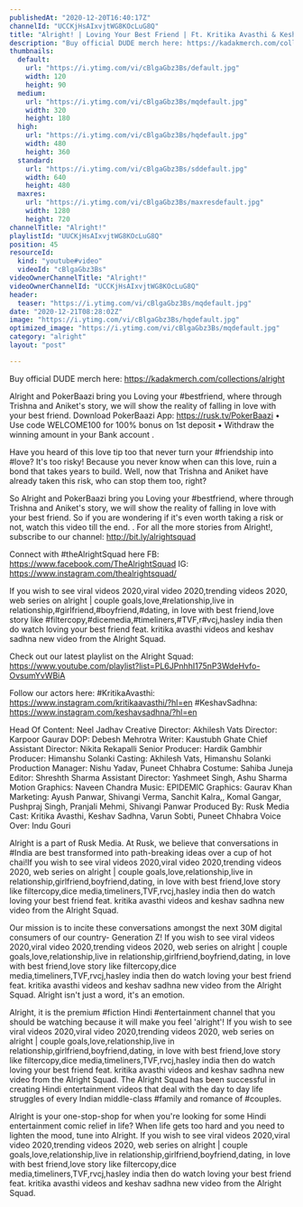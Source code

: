 ```yaml
---
publishedAt: "2020-12-20T16:40:17Z"
channelId: "UCCKjHsAIxvjtWG8KOcLuG8Q"
title: "Alright! | Loving Your Best Friend | Ft. Kritika Avasthi & Keshav Sadhna"
description: "Buy official DUDE merch here: https://kadakmerch.com/collections/alright\n\nAlright and PokerBaazi bring you Loving your #bestfriend, where through Trishna and Aniket's story, we will show the reality of falling in love with your best friend.\nDownload PokerBaazi App: https://rusk.tv/PokerBaazi\n• Use code WELCOME100 for 100% bonus on 1st deposit\n• Withdraw the winning amount in your  Bank account\n.\n\nHave you heard of this love tip too that never turn your #friendship into #love? It's too risky! Because you never know when can this love, ruin a bond that takes years to build. Well, now that Trishna and Aniket have already taken this risk, who can stop them too, right? \n\nSo Alright and PokerBaazi bring you Loving your #bestfriend, where through Trishna and Aniket's story, we will show the reality of falling in love with your best friend. So if you are wondering if it's even worth taking a risk or not, watch this video till the end. . For all the more stories from Alright!, subscribe to our channel: http://bit.ly/alrightsquad\n\nConnect with #theAlrightSquad here\nFB: https://www.facebook.com/TheAlrightSquad\nIG: https://www.instagram.com/thealrightsquad/\n\nIf you wish to see viral videos 2020,viral video 2020,trending videos 2020, web series on alright | couple goals,love,#relationship,live in relationship,#girlfriend,#boyfriend,#dating, in love with best friend,love story like #filtercopy,#dicemedia,#timeliners,#TVF,r#vcj,hasley india then do watch loving your best friend feat. kritika avasthi videos and keshav sadhna new video from the Alright Squad.\n\nCheck out our latest playlist on the Alright Squad: https://www.youtube.com/playlist?list=PL6JPnhhI175nP3WdeHvfo-OvsumYvWBiA\n\nFollow our actors here:\n#KritikaAvasthi: https://www.instagram.com/kritikaavasthi/?hl=en\n#KeshavSadhna: https://www.instagram.com/keshavsadhna/?hl=en\n\nHead Of Content: Neel Jadhav\nCreative Director: Akhilesh Vats\nDirector: Karpoor Gaurav\nDOP: Debesh Mehrotra\nWriter: Kaustubh Ghate\nChief Assistant Director: Nikita Rekapalli\nSenior Producer: Hardik Gambhir\nProducer: Himanshu Solanki\nCasting: Akhilesh Vats, Himanshu Solanki\nProduction Manager: Nishu Yadav, Puneet Chhabra\nCostume: Sahiba Juneja\nEditor: Shreshth Sharma\nAssistant Director: Yashmeet Singh, Ashu Sharma\nMotion Graphics: Naveen Chandra\nMusic: EPIDEMIC\nGraphics: Gaurav Khan\nMarketing: Ayush Panwar, Shivangi Verma, Sanchit Kalra,, Komal Gangar, Pushpraj Singh,  Pranjali Mehmi, Shivangi Panwar\nProduced By: Rusk Media\nCast: Kritika Avasthi, Keshav Sadhna, Varun Sobti, Puneet Chhabra\nVoice Over: Indu Gouri\n\nAlright is a part of Rusk Media. At Rusk, we believe that conversations in #India are best transformed into path-breaking ideas over a cup of hot chai!If you wish to see viral videos 2020,viral video 2020,trending videos 2020, web series on alright | couple goals,love,relationship,live in relationship,girlfriend,boyfriend,dating, in love with best friend,love story like filtercopy,dice media,timeliners,TVF,rvcj,hasley india then do watch loving your best friend feat. kritika avasthi videos and keshav sadhna new video from the Alright Squad.\n\n\nOur mission is to incite these conversations amongst the next 30M digital consumers of our country- Generation Z! If you wish to see viral videos 2020,viral video 2020,trending videos 2020, web series on alright | couple goals,love,relationship,live in relationship,girlfriend,boyfriend,dating, in love with best friend,love story like filtercopy,dice media,timeliners,TVF,rvcj,hasley india then do watch loving your best friend feat. kritika avasthi videos and keshav sadhna new video from the Alright Squad. Alright isn't just a word, it's an emotion.\n\nAlright, it is the premium #fiction Hindi #entertainment channel that you should be watching because it will make you feel 'alright'! If you wish to see viral videos 2020,viral video 2020,trending videos 2020, web series on alright | couple goals,love,relationship,live in relationship,girlfriend,boyfriend,dating, in love with best friend,love story like filtercopy,dice media,timeliners,TVF,rvcj,hasley india then do watch loving your best friend feat. kritika avasthi videos and keshav sadhna new video from the Alright Squad. The Alright Squad has been successful in creating Hindi entertainment videos that deal with the day to day life struggles of every Indian middle-class #family and romance of #couples.\n\nAlright is your one-stop-shop for when you're looking for some Hindi entertainment comic relief in life? When life gets too hard and you need to lighten the mood, tune into Alright. If you wish to see viral videos 2020,viral video 2020,trending videos 2020, web series on alright | couple goals,love,relationship,live in relationship,girlfriend,boyfriend,dating, in love with best friend,love story like filtercopy,dice media,timeliners,TVF,rvcj,hasley india then do watch loving your best friend feat. kritika avasthi videos and keshav sadhna new video from the Alright Squad."
thumbnails:
  default:
    url: "https://i.ytimg.com/vi/cBlgaGbz3Bs/default.jpg"
    width: 120
    height: 90
  medium:
    url: "https://i.ytimg.com/vi/cBlgaGbz3Bs/mqdefault.jpg"
    width: 320
    height: 180
  high:
    url: "https://i.ytimg.com/vi/cBlgaGbz3Bs/hqdefault.jpg"
    width: 480
    height: 360
  standard:
    url: "https://i.ytimg.com/vi/cBlgaGbz3Bs/sddefault.jpg"
    width: 640
    height: 480
  maxres:
    url: "https://i.ytimg.com/vi/cBlgaGbz3Bs/maxresdefault.jpg"
    width: 1280
    height: 720
channelTitle: "Alright!"
playlistId: "UUCKjHsAIxvjtWG8KOcLuG8Q"
position: 45
resourceId:
  kind: "youtube#video"
  videoId: "cBlgaGbz3Bs"
videoOwnerChannelTitle: "Alright!"
videoOwnerChannelId: "UCCKjHsAIxvjtWG8KOcLuG8Q"
header:
  teaser: "https://i.ytimg.com/vi/cBlgaGbz3Bs/mqdefault.jpg"
date: "2020-12-21T08:28:02Z"
image: "https://i.ytimg.com/vi/cBlgaGbz3Bs/hqdefault.jpg"
optimized_image: "https://i.ytimg.com/vi/cBlgaGbz3Bs/mqdefault.jpg"
category: "alright"
layout: "post"

---
```

Buy official DUDE merch here: https://kadakmerch.com/collections/alright

Alright and PokerBaazi bring you Loving your #bestfriend, where through Trishna and Aniket's story, we will show the reality of falling in love with your best friend.
Download PokerBaazi App: https://rusk.tv/PokerBaazi
• Use code WELCOME100 for 100% bonus on 1st deposit
• Withdraw the winning amount in your  Bank account
.

Have you heard of this love tip too that never turn your #friendship into #love? It's too risky! Because you never know when can this love, ruin a bond that takes years to build. Well, now that Trishna and Aniket have already taken this risk, who can stop them too, right? 

So Alright and PokerBaazi bring you Loving your #bestfriend, where through Trishna and Aniket's story, we will show the reality of falling in love with your best friend. So if you are wondering if it's even worth taking a risk or not, watch this video till the end. . For all the more stories from Alright!, subscribe to our channel: http://bit.ly/alrightsquad

Connect with #theAlrightSquad here
FB: https://www.facebook.com/TheAlrightSquad
IG: https://www.instagram.com/thealrightsquad/

If you wish to see viral videos 2020,viral video 2020,trending videos 2020, web series on alright | couple goals,love,#relationship,live in relationship,#girlfriend,#boyfriend,#dating, in love with best friend,love story like #filtercopy,#dicemedia,#timeliners,#TVF,r#vcj,hasley india then do watch loving your best friend feat. kritika avasthi videos and keshav sadhna new video from the Alright Squad.

Check out our latest playlist on the Alright Squad: https://www.youtube.com/playlist?list=PL6JPnhhI175nP3WdeHvfo-OvsumYvWBiA

Follow our actors here:
#KritikaAvasthi: https://www.instagram.com/kritikaavasthi/?hl=en
#KeshavSadhna: https://www.instagram.com/keshavsadhna/?hl=en

Head Of Content: Neel Jadhav
Creative Director: Akhilesh Vats
Director: Karpoor Gaurav
DOP: Debesh Mehrotra
Writer: Kaustubh Ghate
Chief Assistant Director: Nikita Rekapalli
Senior Producer: Hardik Gambhir
Producer: Himanshu Solanki
Casting: Akhilesh Vats, Himanshu Solanki
Production Manager: Nishu Yadav, Puneet Chhabra
Costume: Sahiba Juneja
Editor: Shreshth Sharma
Assistant Director: Yashmeet Singh, Ashu Sharma
Motion Graphics: Naveen Chandra
Music: EPIDEMIC
Graphics: Gaurav Khan
Marketing: Ayush Panwar, Shivangi Verma, Sanchit Kalra,, Komal Gangar, Pushpraj Singh,  Pranjali Mehmi, Shivangi Panwar
Produced By: Rusk Media
Cast: Kritika Avasthi, Keshav Sadhna, Varun Sobti, Puneet Chhabra
Voice Over: Indu Gouri

Alright is a part of Rusk Media. At Rusk, we believe that conversations in #India are best transformed into path-breaking ideas over a cup of hot chai!If you wish to see viral videos 2020,viral video 2020,trending videos 2020, web series on alright | couple goals,love,relationship,live in relationship,girlfriend,boyfriend,dating, in love with best friend,love story like filtercopy,dice media,timeliners,TVF,rvcj,hasley india then do watch loving your best friend feat. kritika avasthi videos and keshav sadhna new video from the Alright Squad.


Our mission is to incite these conversations amongst the next 30M digital consumers of our country- Generation Z! If you wish to see viral videos 2020,viral video 2020,trending videos 2020, web series on alright | couple goals,love,relationship,live in relationship,girlfriend,boyfriend,dating, in love with best friend,love story like filtercopy,dice media,timeliners,TVF,rvcj,hasley india then do watch loving your best friend feat. kritika avasthi videos and keshav sadhna new video from the Alright Squad. Alright isn't just a word, it's an emotion.

Alright, it is the premium #fiction Hindi #entertainment channel that you should be watching because it will make you feel 'alright'! If you wish to see viral videos 2020,viral video 2020,trending videos 2020, web series on alright | couple goals,love,relationship,live in relationship,girlfriend,boyfriend,dating, in love with best friend,love story like filtercopy,dice media,timeliners,TVF,rvcj,hasley india then do watch loving your best friend feat. kritika avasthi videos and keshav sadhna new video from the Alright Squad. The Alright Squad has been successful in creating Hindi entertainment videos that deal with the day to day life struggles of every Indian middle-class #family and romance of #couples.

Alright is your one-stop-shop for when you're looking for some Hindi entertainment comic relief in life? When life gets too hard and you need to lighten the mood, tune into Alright. If you wish to see viral videos 2020,viral video 2020,trending videos 2020, web series on alright | couple goals,love,relationship,live in relationship,girlfriend,boyfriend,dating, in love with best friend,love story like filtercopy,dice media,timeliners,TVF,rvcj,hasley india then do watch loving your best friend feat. kritika avasthi videos and keshav sadhna new video from the Alright Squad.